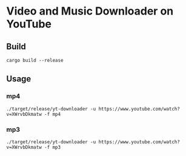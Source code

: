 # Video and Music Downloader on YouTube

## Build

```shell
cargo build --release
```

## Usage

### mp4

```shell
./target/release/yt-downloader -u https://www.youtube.com/watch?v=XWrvbDkmatw -f mp4
```

### mp3

```shell
./target/release/yt-downloader -u https://www.youtube.com/watch?v=XWrvbDkmatw -f mp3
```
